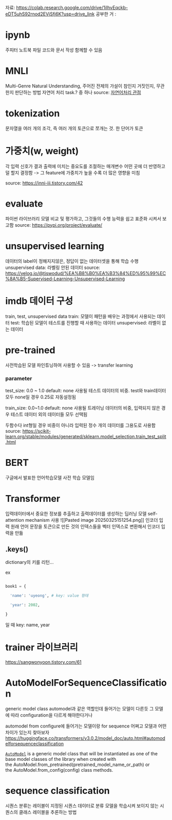 자료: https://colab.research.google.com/drive/1iIhvEqckb-eDT5uhS92rnod2EVjSfj6K?usp=drive_link
공부한 거 : 
# ipynb
주피터 노트북 파일
코드와 문서 작성 함께할 수 있음

# MNLI
Multi-Genre Natural Understanding, 주어진 전제의 가설이 참인지 거짓인지, 무관한지 판단하는 방법
자연어 처리 task.? 중 하나
source: [자연어처리 관점](https://medium.com/@hugmanskj/%EC%9E%90%EC%97%B0%EC%96%B4-%EC%B2%98%EB%A6%AC-%EB%AC%B8%EC%A0%9C-%EA%B0%9C%EA%B4%80-understanding-%EA%B4%80%EC%A0%90-1-2-569911ddd1ca#:~:text=MNLI%20)
# tokenization
문자열을 여러 개의 조각, 즉 여러 개의 토큰으로 쪼개는 것. 한 단어가 토큰
 
# 가중치(w, weight)
각 입력 신호가 결과 출력에 미치는 중요도를 조절하는 매개변수
어떤 곳에 더 반영하고 덜 할지 결정함
-> 그 feature에 가중치가 높을 수록 더 많은 영향을 미침

source: https://inni-iii.tistory.com/42
# evaluate
파이썬 라이브러리
모델 비교 및 평가하고, 그것들의 수행 능력을 쉽고 표준화 시켜서 보고함
source: https://pypi.org/project/evaluate/
# unsupervised learning
데이터의 label이 정해지지않은, 정답이 없는 데이터셋을 통해 학습 수행
unsupervised data: 라벨링 안된 데이터
source: https://velog.io/@tjswodud/%EA%B8%B0%EA%B3%84%ED%95%99%EC%8A%B5-Supervised-Learning-Unsupervised-Learning
# imdb 데이터 구성
train, test, unsupervised data
train: 모델이 패턴을 배우는 과정에서 사용되는 데이터
test: 학습된 모델이 테스트를 진행할 때 사용하는 데이터
unsupervised: 라벨이 없는 데이터
# pre-trained
사전학습된 모델
파인튜닝하여 사용할 수 있음 -> transfer learning
### parameter
test_size: 0.0 ~ 1.0 default: none
사용될 테스트 데이터의 비중. test와 train데이터 모두 none일 경우 0.25로 자동설정됨

train_size: 0.0~1.0 default: none
사용될 트레이닝 데이터의 비중, 입력되지 않은 경우 테스트 데이터 외의 데이터들 모두 선택됨

두함수다 int형일 경우 비중이 아니라 입력된 정수 개의 데이터를 그용도로 사용함
source: https://scikit-learn.org/stable/modules/generated/sklearn.model_selection.train_test_split.html

# BERT
구글에서 발표한 언어학습모델
사전 학습 모델임
# Transformer
입력데이터에서 중요한 정보를 추출하고 출력데이터를 생성하는 딥러닝 모델
self-attention mechanism 사용 ![[Pasted image 20250325151254.png]]
인코더 입력
원래 언어 문장을 토큰으로 만든 것의 인덱스들을 벡터 인덱스로 변환해서 인코더 입력을 만듦
## .keys()

dictionary의 키를 리턴...

ex

``` python

book1 = {

  'name': 'uyeong', # key: value 형태

  'year': 2002,

}

```

일 때 key: name, year
# trainer 라이브러리
https://sangwonyoon.tistory.com/61
# AutoModelForSequenceClassification
generic model class
automodel과 같은 역할인데 들어가는 모델이 다른듯 그 모델에 따라 configuration을 다르게 해야한다거나 

automodel from configure에 들어가는 모델이랑 for sequence  어쩌고 모델과 어떤 차이가 있는지 찾아보자
https://huggingface.co/transformers/v3.0.2/model_doc/auto.html#automodelforsequenceclassification


[`AutoModel`](https://huggingface.co/transformers/v3.0.2/model_doc/auto.html#transformers.AutoModel "transformers.AutoModel") is a generic model class that will be instantiated as one of the base model classes of the library when created with the AutoModel.from_pretrained(pretrained_model_name_or_path) or the AutoModel.from_config(config) class methods.

# sequence classification
시퀀스 분류는 레이블이 지정된 시퀀스 데이터로 분류 모델을 학습시켜 보이지 않는 시퀀스의 클래스 레이블을 추론하는 방법